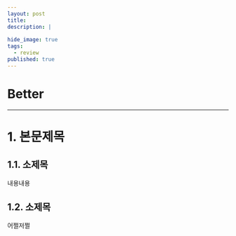 ```yaml
---
layout: post
title: 
description: |
  
hide_image: true
tags:
  - review
published: true
---
```


# Better
* * *

# 1. 본문제목


## 1.1. 소제목
내용내용

## 1.2. 소제목
어쩔저쩔
